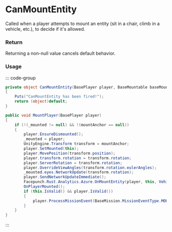 # CanMountEntity
<Badge type="info" text="Player"/>[<Badge type="danger" text="Carbon Compatible"/>](https://github.com/CarbonCommunity/Carbon)[<Badge type="warning" text="Oxide Compatible"/>](https://github.com/OxideMod/Oxide.Rust)
Called when a player attempts to mount an entity (sit in a chair, climb in a vehicle, etc.), to decide if it's allowed.

### Return
Returning a non-null value cancels default behavior.

### Usage
::: code-group
```csharp [Example]
private object CanMountEntity(BasePlayer player, BaseMountable baseMountable)
{
	Puts("CanMountEntity has been fired!");
	return (object)default;
}
```
```csharp [Source — Assembly-CSharp @ BaseMountable]
public void MountPlayer(BasePlayer player)
{
	if (!(_mounted != null) && !(mountAnchor == null))
	{
		player.EnsureDismounted();
		_mounted = player;
		UnityEngine.Transform transform = mountAnchor;
		player.SetMounted(this);
		player.MovePosition(transform.position);
		player.transform.rotation = transform.rotation;
		player.ServerRotation = transform.rotation;
		player.OverrideViewAngles(transform.rotation.eulerAngles);
		_mounted.eyes.NetworkUpdate(transform.rotation);
		player.SendNetworkUpdateImmediate();
		Facepunch.Rust.Analytics.Azure.OnMountEntity(player, this, VehicleParent());
		OnPlayerMounted();
		if (this.IsValid() && player.IsValid())
		{
			player.ProcessMissionEvent(BaseMission.MissionEventType.MOUNT_ENTITY, net.ID, 1f);
		}
	}
}

```
:::
